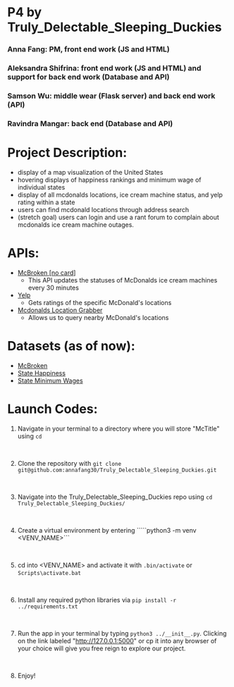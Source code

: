 # P4 by Truly_Delectable_Sleeping_Duckies
### Anna Fang: PM, front end work (JS and HTML) 
### Aleksandra Shifrina: front end work (JS and HTML) and support for back end work (Database and API) 
### Samson Wu: middle wear (Flask server) and back end work (API) 
### Ravindra Mangar: back end (Database and API)
 
# Project Description: 
* display of a map visualization of the United States
* hovering displays of happiness rankings and minimum wage of individual states 
* display of all mcdonalds locations, ice cream machine status, and yelp rating within a state
* users can find mcdonald locations through address search 
* (stretch goal) users can login and use a rant forum to complain about mcdonalds ice cream machine outages. 

# APIs: 
* <a href="https://mcbroken.com/">McBroken [no card]</a> 
    - This API updates the statuses of McDonalds ice cream machines every 30 minutes
* <a href="https://github.com/stuy-softdev/notes-and-code/blob/main/api_kb/411_on_Yelp.md">Yelp</a>
    - Gets ratings of the specific McDonald's locations
* <a href="https://github.com/asopinka/mcdonalds-api">Mcdonalds Location Grabber</a>
    - Allows us to query nearby McDonald's locations

# Datasets (as of now): 
* <a href="https://www.kaggle.com/datasets/thedevastator mcdonalds-ice-cream-machines-broken-timeseries">McBroken</a>
* <a href="https://wallethub.com/edu/happiest-states/6959">State Happiness</a>
* <a href="https://www.kaggle.com/datasets/lislejoem/us-minimum-wage-by-state-from-1968-to-2017">State Minimum Wages</a>

# Launch Codes:
1. Navigate in your terminal to a directory where you will store "McTitle" using ```cd```
<br>

2. Clone the repository with ```git clone git@github.com:annafang30/Truly_Delectable_Sleeping_Duckies.git```

<br>

3. Navigate into the Truly_Delectable_Sleeping_Duckies repo using ```cd Truly_Delectable_Sleeping_Duckies/```
<br>

4. Create a virtual environment by entering `````python3 -m venv <VENV_NAME>```
<br>

5. cd into <VENV_NAME> and activate it with ```.bin/activate``` or ```Scripts\activate.bat```
<br> 

6. Install any required python libraries via ```pip install -r ../requirements.txt```
<br> 

7. Run the app in your terminal by typing ```python3 ../__init__.py```. Clicking on the link labeled "http://127.0.0.1:5000" or cp it into any browser of your choice will give you free reign to explore our project. 
<br> 

8. Enjoy! 

